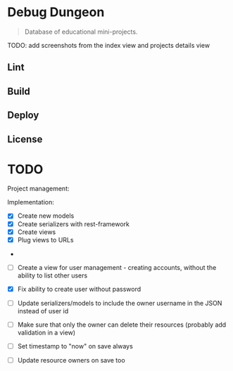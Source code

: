 # Debug Dungeon

> Database of educational mini-projects.

TODO: add screenshots from the index view and projects details view

## Lint

## Build

## Deploy

## License

# TODO

Project management:


Implementation:

- [x] Create new models
- [x] Create serializers with rest-framework
- [x] Create views
- [x] Plug views to URLs
- 
- [ ] Create a view for user management - creating accounts, without the ability to list other users
- [x] Fix ability to create user without password
- [ ] Update serializers/models to include the owner username in the JSON instead of user id
- [ ] Make sure that only the owner can delete their resources (probably add validation in a view)

- [ ] Set timestamp to "now" on save always
- [ ] Update resource owners on save too
